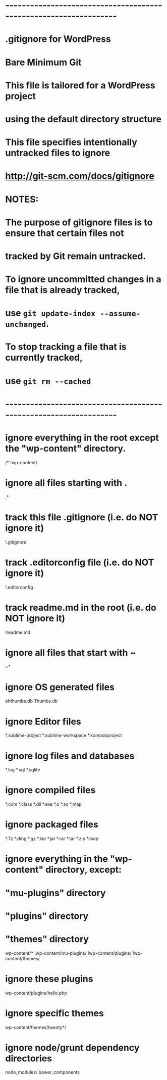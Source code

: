 # -----------------------------------------------------------------
# .gitignore for WordPress
# Bare Minimum Git
#
# This file is tailored for a WordPress project
# using the default directory structure
#
# This file specifies intentionally untracked files to ignore
# http://git-scm.com/docs/gitignore
#
# NOTES:
# The purpose of gitignore files is to ensure that certain files not
# tracked by Git remain untracked.
#
# To ignore uncommitted changes in a file that is already tracked,
# use `git update-index --assume-unchanged`.
#
# To stop tracking a file that is currently tracked,
# use `git rm --cached`
# -----------------------------------------------------------------
# ignore everything in the root except the "wp-content" directory.
/*
!wp-content/
# ignore all files starting with .
.*
# track this file .gitignore (i.e. do NOT ignore it)
!.gitignore
# track .editorconfig file (i.e. do NOT ignore it)
!.editorconfig
# track readme.md in the root (i.e. do NOT ignore it)
!readme.md
# ignore all files that start with ~
~*
# ignore OS generated files
ehthumbs.db
Thumbs.db
# ignore Editor files
*.sublime-project
*.sublime-workspace
*.komodoproject
# ignore log files and databases
*.log
*.sql
*.sqlite
# ignore compiled files
*.com
*.class
*.dll
*.exe
*.o
*.so
*.map
# ignore packaged files
*.7z
*.dmg
*.gz
*.iso
*.jar
*.rar
*.tar
*.zip
*.map
# ignore everything in the "wp-content" directory, except:
# "mu-plugins" directory
# "plugins" directory
# "themes" directory
wp-content/*
!wp-content/mu-plugins/
!wp-content/plugins/
!wp-content/themes/
# ignore these plugins
wp-content/plugins/hello.php
# ignore specific themes
wp-content/themes/twenty*/
# ignore node/grunt dependency directories
node_modules/
bower_components